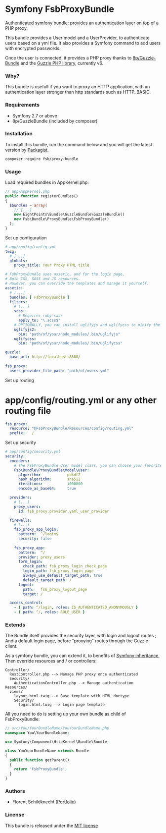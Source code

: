 # Symfony FsbProxyBundle
Authenticated symfony bundle: provides an authentication layer on top of a PHP proxy.

This bundle provides a User model and a UserProvider, to authenticate users based on a yml file.
It also provides a Symfony command to add users with encrypted passwords.

Once the user is connected, it provides a PHP proxy thanks to [8p/Guzzle-Bundle][1] and the [Guzzle PHP library][2], currently v6.

### Why?
This bundle is usefull if you want to proxy an HTTP application, with an authentication layer stronger than http standards such as HTTP_BASIC.

### Requirements
 - Symfony 2.7 or above
 - 8p/GuzzleBundle (included by composer)

### Installation
To install this bundle, run the command below and you will get the latest version by [Packagist][3].

``` bash
composer require fsb/proxy-bundle
```

### Usage
Load required bundles in AppKernel.php:
``` php
// app/AppKernel.php
public function registerBundles()
{
  $bundles = array(
    // [...]
    new EightPoints\Bundle\GuzzleBundle\GuzzleBundle()
    new Fsb\Bundle\ProxyBundle\FsbProxyBundle()
  );
}
```

Set up configuration

``` yaml
# app/config/config.yml
twig:
  # [...]
  globals:
    proxy_title: Your Proxy HTML title

# FsbProxyBundle uses assetic, and for the login page,
# Both CSS, SASS and JS resources.
# However, you can override the templates and manage it yourself.
assetic:
  # [...]
  bundles: [ FsbProxyBundle ]
  filters:
    # [...]
    scss:
      # Requires ruby-sass
      apply_to: "\.scss$"
    # OPTIONALLY, you can install uglifyjs and uglifycss to minify the assets
    uglifyjs2:
      bin: "path/of/your/node_modules/.bin/uglifyjs"
    uglifycss:
      bin: "path/of/your/node_modules/.bin/uglifycss"

guzzle:
  base_url: http://localhost:8888/
  
fsb_proxy:
  users_provider_file_path: "path/of/users.yml"
```

Set up routing
# app/config/routing.yml or any other routing file
``` yaml
fsb_proxy:
  resource: "@FsbProxyBundle/Resources/config/routing.yml"
  prefix:   /
```

Set up security
``` yaml
# app/config/security.yml
security:
  encoders:
    # The FsbProxyBundle User model class, you can choose your favorite encoder
    Fsb\Bundle\ProxyBundle\Model\User:
      algorithm:            pbkdf2
      hash_algorithm:       sha512
      iterations:           1000000
      encode_as_base64:     true

  providers:
    # [...]
    proxy_users:
      id: fsb_proxy.provider.yaml_user_provider

  firewalls:
    # [...]
    fsb_proxy_app_login:
      pattern:  ^/login$
      security: false
  
    fsb_proxy_app:
      pattern:  ^/
      provider: proxy_users
      form_login:
        check_path: fsb_proxy_login_check_page
        login_path: fsb_proxy_login_page
        always_use_default_target_path: true
        default_target_path: /
      logout:
        path:   fsb_proxy_logout_page
        target: /

  access_control:
    - { path: ^/login, roles: IS_AUTHENTICATED_ANONYMOUSLY }
    - { path: ^/, roles: ROLE_USER }
```

### Extends
The Bundle itself provides the security layer, with login and logout routes ;
And a default login page, before "proxying" routes through the Guzzle client.

As a symfony bundle, you can extend it, to benefits of [Symfony inheritance][4],
Then override resources and / or controllers:


```
Controller/
  RestController.php --> Manage PHP proxy once authenticated
  Security/
    AuthenticationController.php --> Manage authentication
Resources/
  views/
    layout.html.twig --> Base template with HTML doctype
    Security/
      login.html.twig --> Login page template
```

All you need to do is setting up your own bundle as child of FsbProxyBundle:

``` php
// src/You/YourBundleName/YouYourBundleName.php
namespace You\YourBundleName;

use Symfony\Component\HttpKernel\Bundle\Bundle;

class YouYourBundleName extends Bundle
{
  public function getParent()
  {
    return 'FsbProxyBundle';
  }
}
```

### Authors
 - Florent Schildknecht ([Portfolio][5])

### License
This bundle is released under the [MIT license](Resources/LICENSE)

 [1]: https://github.com/8p/GuzzleBundle
 [2]: http://docs.guzzlephp.org/en/v6/
 [3]: https://packagist.org/
 [4]: http://symfony.com/doc/2.7/cookbook/bundles/inheritance.html
 [5]: http://floschild.me

